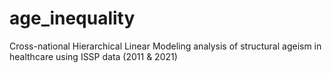 # age_inequality
Cross-national Hierarchical Linear Modeling analysis of structural ageism in healthcare using ISSP data (2011 &amp; 2021)
